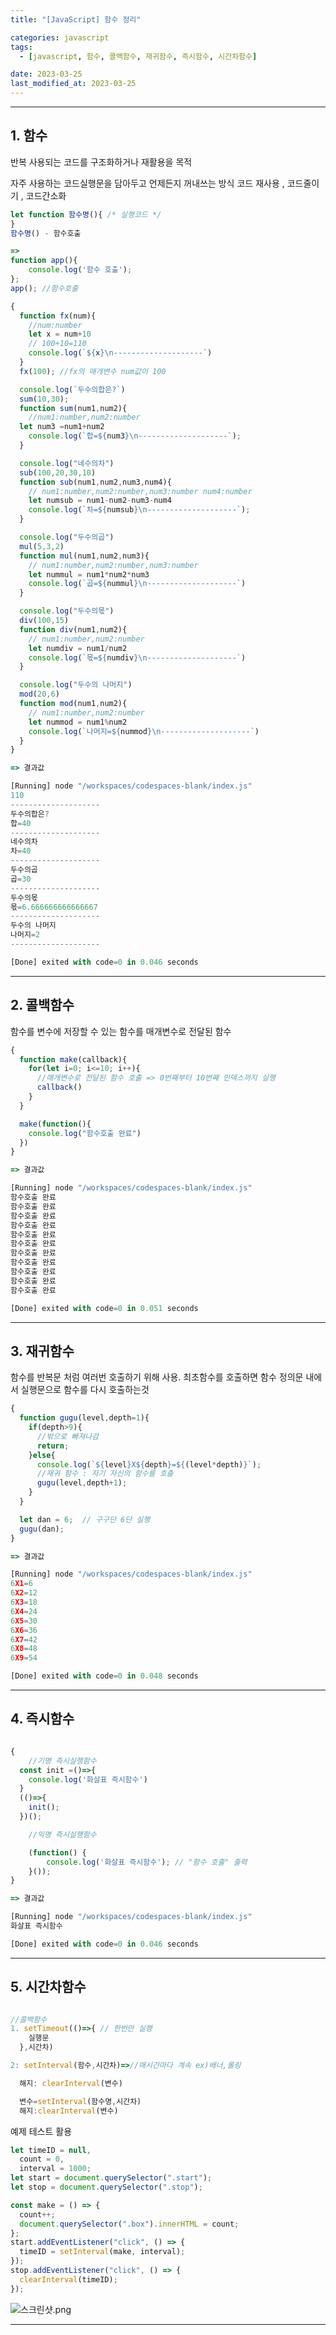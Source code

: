 ```yaml
---
title: "[JavaScript] 함수 정리"

categories: javascript
tags:
  - [javascript, 함수, 콜백함수, 재귀함수, 즉시함수, 시간차함수]

date: 2023-03-25
last_modified_at: 2023-03-25
---
```


---

## 1. 함수

반복 사용되는 코드를 구조화하거나 재활용을 목적

자주 사용하는 코드실행문을 담아두고 언제든지 꺼내쓰는 방식 코드 재사용 , 코드줄이기 , 코드간소화

```jsx
let function 함수명(){ /* 실행코드 */
}
함수명() - 함수호출

=>
function app(){
	console.log('함수 호출');
};
app(); //함수호출
```

```jsx
{
  function fx(num){
    //num:number
    let x = num+10
    // 100+10=110
    console.log(`${x}\n--------------------`)
  }
  fx(100); //fx의 매개변수 num값이 100

  console.log(`두수의합은?`)
  sum(10,30);
  function sum(num1,num2){
    //num1:number,num2:number
  let num3 =num1+num2
    console.log(`합=${num3}\n--------------------`);
  }

  console.log("네수의차")
  sub(100,20,30,10)
  function sub(num1,num2,num3,num4){
    // num1:number,num2:number,num3:number num4:number
    let numsub = num1-num2-num3-num4
    console.log(`차=${numsub}\n--------------------`);
  }

  console.log("두수의곱")
  mul(5,3,2)
  function mul(num1,num2,num3){
    // num1:number,num2:number,num3:number
    let nummul = num1*num2*num3
    console.log(`곱=${nummul}\n--------------------`)
  }

  console.log("두수의몫")
  div(100,15)
  function div(num1,num2){
    // num1:number,num2:number
    let numdiv = num1/num2
    console.log(`몫=${numdiv}\n--------------------`)
  }

  console.log("두수의 나머지")
  mod(20,6)
  function mod(num1,num2){
    // num1:number,num2:number
    let nummod = num1%num2
    console.log(`나머지=${nummod}\n--------------------`)
  }
}

=> 결과값

[Running] node "/workspaces/codespaces-blank/index.js"
110
--------------------
두수의합은?
합=40
--------------------
네수의차
차=40
--------------------
두수의곱
곱=30
--------------------
두수의몫
몫=6.666666666666667
--------------------
두수의 나머지
나머지=2
--------------------

[Done] exited with code=0 in 0.046 seconds
```

---

## 2. 콜백함수

함수를 변수에 저장할 수 있는 함수를 매개변수로 전달된 함수

```jsx
{
  function make(callback){
    for(let i=0; i<=10; i++){
      //매개변수로 전달된 함수 호출 => 0번째부터 10번째 인덱스까지 실행
      callback()
    }
  }

  make(function(){
    console.log("함수호출 완료")
  })
}

=> 결과값

[Running] node "/workspaces/codespaces-blank/index.js"
함수호출 완료
함수호출 완료
함수호출 완료
함수호출 완료
함수호출 완료
함수호출 완료
함수호출 완료
함수호출 완료
함수호출 완료
함수호출 완료
함수호출 완료

[Done] exited with code=0 in 0.051 seconds
```

---

## 3. 재귀함수

함수를 반복문 처럼 여러번 호출하기 위해 사용.
최초함수를 호출하면 함수 정의문 내에서 실행문으로 함수를 다시 호출하는것

```jsx
{
  function gugu(level,depth=1){
    if(depth>9){
      //밖으로 빠져나감
      return;
    }else{
      console.log(`${level}X${depth}=${(level*depth)}`);
      //재귀 함수 : 자기 자신의 함수를 호출
      gugu(level,depth+1);
    }
  }

  let dan = 6;  // 구구단 6단 실행
  gugu(dan);
}

=> 결과값

[Running] node "/workspaces/codespaces-blank/index.js"
6X1=6
6X2=12
6X3=18
6X4=24
6X5=30
6X6=36
6X7=42
6X8=48
6X9=54

[Done] exited with code=0 in 0.048 seconds
```

---

## 4. 즉시함수

```jsx

{
	//기명 즉시실행함수
  const init =()=>{
    console.log('화살표 즉시함수')
  }
  (()=>{
    init();
  })();

	//익명 즉시실행함수

	(function() {
		console.log('화살표 즉시함수'); // "함수 호출" 출력
	}());
}

=> 결과값

[Running] node "/workspaces/codespaces-blank/index.js"
화살표 즉시함수

[Done] exited with code=0 in 0.046 seconds
```

---

## 5. 시간차함수

```jsx

//콜백함수
1. setTimeout(()=>{ // 한번만 실행
    실행문
  },시간차)

2: setInterval(함수,시간차)=>//매시간마다 계속 ex)배너,롤링

  해지: clearInterval(변수)

  변수=setInterval(함수명,시간차)
  해지:clearInterval(변수)
```

예제 테스트 활용

```jsx
let timeID = null,
  count = 0,
  interval = 1000;
let start = document.querySelector(".start");
let stop = document.querySelector(".stop");

const make = () => {
  count++;
  document.querySelector(".box").innerHTML = count;
};
start.addEventListener("click", () => {
  timeID = setInterval(make, interval);
});
stop.addEventListener("click", () => {
  clearInterval(timeID);
});
```

![스크린샷.png](https://s3.us-west-2.amazonaws.com/secure.notion-static.com/41514c56-cc02-4487-9dcb-9a3c8764b842/%E1%84%89%E1%85%B3%E1%84%8F%E1%85%B3%E1%84%85%E1%85%B5%E1%86%AB%E1%84%89%E1%85%A3%E1%86%BA_2023-03-25_%E1%84%8B%E1%85%A9%E1%84%92%E1%85%AE_10.12.43.png?X-Amz-Algorithm=AWS4-HMAC-SHA256&X-Amz-Content-Sha256=UNSIGNED-PAYLOAD&X-Amz-Credential=AKIAT73L2G45EIPT3X45%2F20230325%2Fus-west-2%2Fs3%2Faws4_request&X-Amz-Date=20230325T131621Z&X-Amz-Expires=86400&X-Amz-Signature=66e132607f41f772cc98a302ccd79b4c9d7259fcb6575cb3d9f8c3ecf208cc8c&X-Amz-SignedHeaders=host&response-content-disposition=filename%3D%22%25E1%2584%2589%25E1%2585%25B3%25E1%2584%258F%25E1%2585%25B3%25E1%2584%2585%25E1%2585%25B5%25E1%2586%25AB%25E1%2584%2589%25E1%2585%25A3%25E1%2586%25BA%25202023-03-25%2520%25E1%2584%258B%25E1%2585%25A9%25E1%2584%2592%25E1%2585%25AE%252010.12.43.png%22&x-id=GetObject)

---
